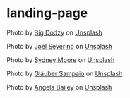 # landing-page

Photo by <a href="https://unsplash.com/@bigdodzy?utm_source=unsplash&utm_medium=referral&utm_content=creditCopyText">Big Dodzy</a> on <a href="https://unsplash.com/?utm_source=unsplash&utm_medium=referral&utm_content=creditCopyText">Unsplash</a>

Photo by <a href="https://unsplash.com/@joellseverino?utm_source=unsplash&utm_medium=referral&utm_content=creditCopyText">Joel Severino</a> on <a href="https://unsplash.com/?utm_source=unsplash&utm_medium=referral&utm_content=creditCopyText">Unsplash</a>

Photo by <a href="https://unsplash.com/@sydmoore6?utm_source=unsplash&utm_medium=referral&utm_content=creditCopyText">Sydney Moore</a> on <a href="https://unsplash.com/?utm_source=unsplash&utm_medium=referral&utm_content=creditCopyText">Unsplash</a>

Photo by <a href="https://unsplash.com/@glaubersampaio?utm_source=unsplash&utm_medium=referral&utm_content=creditCopyText">Gláuber Sampaio</a> on <a href="https://unsplash.com/?utm_source=unsplash&utm_medium=referral&utm_content=creditCopyText">Unsplash</a>

Photo by <a href="https://unsplash.com/@angelabaileyy?utm_source=unsplash&utm_medium=referral&utm_content=creditCopyText">Angela Bailey</a> on <a href="https://unsplash.com/?utm_source=unsplash&utm_medium=referral&utm_content=creditCopyText">Unsplash</a>

